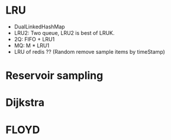 # LRU
- DualLinkedHashMap
- LRU2: Two queue, LRU2 is best of LRUK.
- 2Q: FIFO + LRU1
- MQ: M * LRU1
- LRU of redis ?? (Random remove sample items by timeStamp)

# Reservoir sampling
# Dijkstra 
# FLOYD
